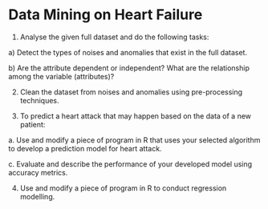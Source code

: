 # Data Mining on Heart Failure

1. Analyse the given full dataset and do the following tasks:

a) Detect the types of noises and anomalies that exist in the full dataset. 

b) Are the attribute dependent or independent? What are the relationship among the variable (attributes)? 

2. Clean the dataset from noises and anomalies using pre-processing techniques. 

3. To predict a heart attack that may happen based on the data of a new patient:

a. Use and modify a piece of program in R that uses your selected algorithm to develop a prediction model for heart attack. 

c. Evaluate and describe the performance of your developed model using accuracy metrics. 

4. Use and modify a piece of program in R to conduct regression modelling. 
